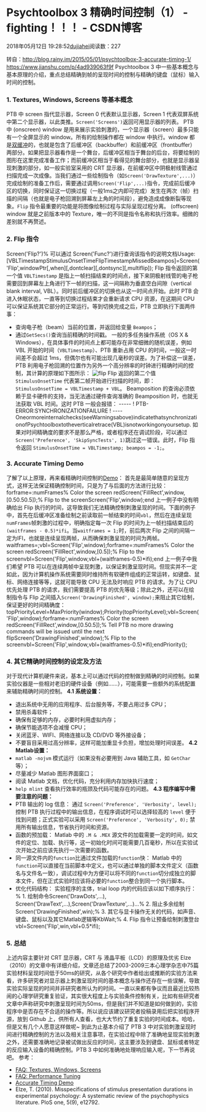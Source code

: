 # Psychtoolbox 3 精确时间控制（1） - fighting！！！ - CSDN博客
2018年05月12日 19:28:52[dujiahei](https://me.csdn.net/dujiahei)阅读数：227

转自：http://blog.rainy.im/2015/05/01/psychtoolbox-3-accurate-timing-1/
https://www.jianshu.com/p/4ad939063f9f
Psychtoolbox 3 中一些基本概念与基本原理的介绍，重点总结精确到帧的呈现时间的控制与精确的键盘（鼠标）输入时间的控制。
### 1. Textures, Windows, Screens 等基本概念
PTB 中 screen 指代显示器，Screen 0 代表默认显示器，Screen 1 代表双屏系统中第二个显示器，以此类推。`Screen('Screens')`返回可用显示器的列表。
PTB 中 (onscreen) window 是用来展示实验刺激的，一个显示器（screen）最多只能有一个全屏显示的 window。所有的绘制操作都在 window 中执行。window 都是[双缓冲](http://en.wikipedia.org/wiki/Multiple_buffering#Double_buffering_in_computer_graphics)的，也就是包含了后缓冲区（backbuffer）和前缓冲区（frontbuffer）两部分。如果把显示器看作是一个舞台，后缓冲区相当于舞台的后台，将要绘制的图形在这里完成准备工作；而前缓冲区相当于看得见的舞台部分，也就是显示器呈现刺激的部分，如一般实验室采用的 CRT 显示器，在前缓冲区中阴极射线管通过扫描完成一次成像。当我们通过一些绘制指令（如`Screen('DrawTexture',...)`）完成绘制的准备工作后，需要通过调用`Screen('Flip',...)`指令，完成前后缓冲区的切换，同时保证这一切换过程（一般1ms之内即可完成）发生在两次（帧）扫描的间隔（也就是电子枪回溯到屏幕左上角的时间段），避免造成成像断裂等现象。`Flip` 指令最重要的功能是将图像绘制过程与实际呈现过程分离。
(offscreen) window 就是之前版本中的 Texture，唯一的不同是指令名称和执行效率。细微的差别就不再赘述。
### 2. Flip 指令
Screen('Flip?')% 可以通过 Screen('Func?')进行查询该指令的说明文档Usage:[VBLTimestampStimulusOnsetTimeFlipTimestampMissedBeampos]=Screen('Flip',windowPtr[,when][,dontclear][,dontsync][,multiflip]);
Flip 指令返回的第一个值 `VBLTimestamp` 是指上一帧扫描结束的时间点，接下来阴极射线管的电子枪需要回到屏幕左上角进行下一帧的扫描，这一间隔称为垂直空白间隙（vertical blank interval, VBL）。同时前后缓冲区的切换也从这一时间点开始。此时 PTB 会进入休眠状态，一直等到切换过程结束才会重新请求 CPU 资源，在这期间 CPU 可以保证系统其它部分的正常运行。等到切换完成之后，PTB 立即执行下面两件事：
- 查询电子枪（beam）当前的位置，并返回给变量 `Beampos`；
- 通过`GetSecs()`查询当前精确的时间戳。
一般的多任务操作系统（OS X & Windows），在具体事件的时间点上都可能存在非常细微的随机误差，例如 VBL 开始的时间（`VBLTimestamp`）、PTB 重新占用 CPU 的时间，一般这一时间差不会超过 1ms，但偶尔也有可能出现几毫秒的误差。为了补偿这一误差，PTB 利用电子枪回溯的位置作为另外一个高分辨率的时钟进行精确时间的控制，其计算的原理如下图所示：
![flip](http://7xiijd.com1.z0.glb.clouddn.com/flip.png)
Flip 返回的第二个值 `StimulusOnsetTime` 代表第二帧开始进行扫描的时间，即：`StimulusOnsetTime = VBLTimestamp + VBL`。
Beamposition 的查询必须依赖于显卡硬件的支持，当无法通过硬件查询准确的 Beamposition 时，也就无法获取 VBL 时间。这时 PTB 一般会报错：
----- ! PTB-ERROR:SYNCHRONIZATIONFAILURE ! ----Oneormoreinternalchecks(seeWarningsabove)indicatethatsynchronizationofPsychtoolboxtotheverticalretrace(VBL)isnotworkingonyoursetup.
如果对时间精确度的要求不是那么严格，或者程序还在调试阶段，可以通过`Screen('Preference', 'SkipSyncTests', 1)`跳过这一错误。此时，Flip 指令返回 `StimulusOnsetTime = VBLTimestamp; beampos = -1;`。
### 3. Accurate Timing Demo
了解了以上原理，再来看精确时间控制的[Demo](http://peterscarfe.com/accurateTimingDemo.html)：
首先是最简单随意的呈现方式，这样无法保证精确控制时间，只是为了与后面的方法进行比较：
forframe=:numFrames% Color the screen redScreen('FillRect',window,[0.50.50.5]);% Flip to the screenScreen('Flip',window);end
上一例子中没有明确给出 Flip 执行的时间，这导致我们无法精确控制刺激呈现的时间。下面的例子中，首先在后缓冲区准备绘制之前读取前一帧结束的时间`vbl`，然后在连续呈现`numFrames`帧刺激的过程中，明确指定每一次 Flip 的时间为上一帧扫描结束后的`(waitframes - 0.5)*ifi`。当`waitframes = 1;`时，前后两次 Flip 之间的间隔一定为IFI，也就是连续呈现两帧，从而确保刺激呈现的时间为两帧。
waitframes=;vbl=Screen('Flip',window);forframe=:numFrames% Color the screen redScreen('FillRect',window,[0.5]);% Flip to the screenvbl=Screen('Flip',window,vbl+(waitframes-0.5)*ifi);end
上一例子中我们希望 PTB 可以在连续两帧中呈现刺激，以保证刺激呈现时间。但现实并不一定如此，因为计算机操作系统需要同时维持所有软硬件组成的正常运转，如键盘、鼠标、网络连接等等，这就可能导致 CPU 无法及时响应 PTB 的请求。为了让 CPU 优先处理 PTB 的请求，我们需要提高 PTB 的优先等级；除此之外，还可以在绘制指令与 Flip 之间插入`Screen('DrawingFinished', window);`来阻止其它绘制，保证更好的时间精确度：
topPriorityLevel=MaxPriority(window);Priority(topPriorityLevel);vbl=Screen('Flip',window);forframe=:numFrames% Color the screen redScreen('FillRect',window,[0.50.5]);% Tell PTB no more drawing commands will be issued until the next flipScreen('DrawingFinished',window);% Flip to the screenvbl=Screen('Flip',window,vbl+(waitframes-0.5)*ifi);endPriority();
### 4. 其它精确时间控制的设定及方法
对于现代计算机硬件来说，基本上可以通过代码的控制做到精确的时间控制。如果实验仪器是一些相对老旧的硬件设备（例如……），可能需要一些额外的系统配置来辅助精确时间的控制。
**4.1 系统设置：**
- 退出系统中无用的应用程序、后台服务等，不要占用过多 CPU；
- 禁用杀毒软件；
- 确保有足够的内存，必要时利用虚拟内存；
- 确保节能选项不会减慢 CPU；
- 关闭蓝牙、WIFI、网络连接以及 CD/DVD 等外接设备；
- 不要盲目采用过高分辨率，这样可能加重显卡负担，增加处理时间误差。
**4.2 Matlab设置：**
- `matlab -nojvm` 模式运行（如果没有必要用到 Java 辅助工具，如 `GetChar`等）；
- 尽量减少 Matlab 图形界面窗口；
- 阅读 Matlab 文档，优化代码，充分利用内存加快执行速度；
- `help mlint` 查看执行效率的瓶颈及代码可能存在的问题。
**4.3 程序编写中需要注意的问题：**
- PTB 输出的 log 信息：
通过 `Screen('Preference', 'Verbosity', level);` 控制 PTB 执行过程中的输出信息，在程序调试时可以选择较高的 `level` 便于找到问题；正式实验可以采用 `Screen('Preference', 'Verbosity', 0);` 禁用所有输出信息，节省执行时间和资源。
- 函数的预加载：
Matlab 中的 `.M & .MEX` 源文件的加载需要一定的时间，如文件的定位、加载、执行等，这一初始化时间可能需要几百毫秒，所以在实验试次开始之前应该先执行一次需要的函数。
- 同一源文件内的`function`比通过文件加载的`function`快：
Matlab 中的`function`可以直接在当前脚本中定义，也可以通过单独的脚本文件定义（函数名与文件名一致），调试过程中为方便可以将不同的`function`切分成独立的脚本文件，但在正式实验时应该将必要的`function`整合到同一个执行脚本。
- 优化代码结构：
实验程序的主体，trial loop 内的代码应该以如下顺序执行：
% 1. 绘制命令Screen('DrawDots',...), Screen('DrawText',...),Screen('DrawTexture',...)...% 2. 阻止多余绘制Screen('DrawingFinished',win);% 3. 其它与显卡操作无关的代码，如声音、键盘、鼠标以及其它Matlab逻辑等KbWait;% 4. Flip 指令让预备绘制刺激登台vbl=Screen('Flip',win,vbl+0.5*ifi);
### 5. 总结
上述内容主要针对 CRT 显示器，CRT 与 液晶平板（LCD）的原理及优劣 Elze （2010）的文章中有详细介绍，文章还总结了2003-2009三本心理学杂志中75篇实验材料呈现时间低于50ms的研究，从各个研究中作者给出或推断的实验方法来看，许多研究者对显示器上刺激呈现时间的基本概念与操作还存在一些误解，导致实验实际呈现的时间并非研究者所认为的时间。一直以来都有争议而且最近比较热闹的心理学研究重复验证，其实很大程度上与实验条件控制有关，比如有些研究者文章中声称研究中刺激呈现时间为50ms，但是我们并不知道是如何做到的，实验程序中是否存在不合适的操作等。所以说应该建议研究者投稿录用后把实验程序开源，放到 Github 上，供所有人查看，也大大节约了重复实验的时间成本。哈哈，但是又有几个人愿意这样做呢~
到此为止基本介绍了 PTB 3 中对实验刺激呈现时间进行精确控制的方法以及相关注意事项，在实验过程中除了准确地呈现实验刺激之外，还需要准确地记录被试做出反应的时间，这主要涉及到键盘、鼠标或者特定的反应输入设备的精确控制。PTB 3 中如何准确地处理响应输入呢，下一节再说吧。
参考：
- [FAQ: Textures, Windows, Screens](https://github.com/Psychtoolbox-3/Psychtoolbox-3/wiki/FAQ%3A-Textures%2C-Windows%2C-Screens)
- [FAQ: Performance Tuning](https://github.com/Psychtoolbox-3/Psychtoolbox-3/wiki/FAQ%3A-Performance-Tuning)
- [Accurate Timing Demo](http://peterscarfe.com/accurateTimingDemo.html)
- Elze, T. (2010). Misspecifications of stimulus presentation durations in experimental psychology: A systematic review of the psychophysics literature. PloS one, 5(9), e12792.
